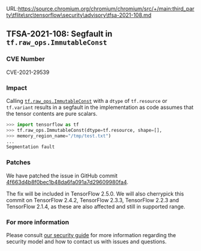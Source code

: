 URL:https://source.chromium.org/chromium/chromium/src/+/main:third_party\tflite\src\tensorflow\security\advisory\tfsa-2021-108.md
## TFSA-2021-108: Segfault in `tf.raw_ops.ImmutableConst`

### CVE Number
CVE-2021-29539

### Impact
Calling
[`tf.raw_ops.ImmutableConst`](https://www.tensorflow.org/api_docs/python/tf/raw_ops/ImmutableConst)
with a `dtype` of `tf.resource` or `tf.variant` results in a segfault in the
implementation as code assumes that the tensor contents are pure scalars.

```python
>>> import tensorflow as tf
>>> tf.raw_ops.ImmutableConst(dtype=tf.resource, shape=[],
>>> memory_region_name="/tmp/test.txt")
...
Segmentation fault
```

### Patches
We have patched the issue in GitHub commit
[4f663d4b8f0bec1b48da6fa091a7d29609980fa4](https://github.com/tensorflow/tensorflow/commit/4f663d4b8f0bec1b48da6fa091a7d29609980fa4).

The fix will be included in TensorFlow 2.5.0. We will also cherrypick this
commit on TensorFlow 2.4.2, TensorFlow 2.3.3, TensorFlow 2.2.3 and TensorFlow
2.1.4, as these are also affected and still in supported range.

### For more information
Please consult [our security
guide](https://github.com/tensorflow/tensorflow/blob/master/SECURITY.md) for
more information regarding the security model and how to contact us with issues
and questions.
